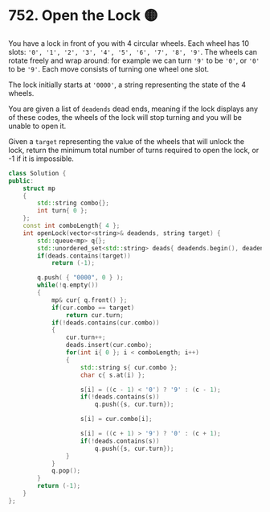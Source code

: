 # 752. Open the Lock 🟡

You have a lock in front of you with 4 circular wheels. Each wheel has 10 slots: `'0', '1', '2', '3', '4', '5', '6', '7', '8', '9'`. The wheels can rotate freely and wrap around: for example we can turn `'9'` to be `'0'`, or `'0'` to be `'9'`. Each move consists of turning one wheel one slot.

The lock initially starts at `'0000'`, a string representing the state of the 4 wheels.

You are given a list of `deadends` dead ends, meaning if the lock displays any of these codes, the wheels of the lock will stop turning and you will be unable to open it.

Given a `target` representing the value of the wheels that will unlock the lock, return the minimum total number of turns required to open the lock, or -1 if it is impossible.

```cpp
class Solution {
public:
    struct mp
    {
        std::string combo{};
        int turn{ 0 };
    };
    const int comboLength{ 4 };
    int openLock(vector<string>& deadends, string target) {
        std::queue<mp> q{};
        std::unordered_set<std::string> deads{ deadends.begin(), deadends.end() };
        if(deads.contains(target))
            return (-1);

        q.push( { "0000", 0 } );
        while(!q.empty())
        {
            mp& cur{ q.front() };
            if(cur.combo == target)
                return cur.turn;
            if(!deads.contains(cur.combo))
            {
                cur.turn++;
                deads.insert(cur.combo);
                for(int i{ 0 }; i < comboLength; i++)
                {
                    std::string s{ cur.combo };
                    char c{ s.at(i) };

                    s[i] = ((c - 1) < '0') ? '9' : (c - 1);
                    if(!deads.contains(s))
                        q.push({s, cur.turn});

                    s[i] = cur.combo[i];

                    s[i] = ((c + 1) > '9') ? '0' : (c + 1);
                    if(!deads.contains(s))
                        q.push({s, cur.turn});
                }
            }
            q.pop();
        }
        return (-1);
    }
};
```